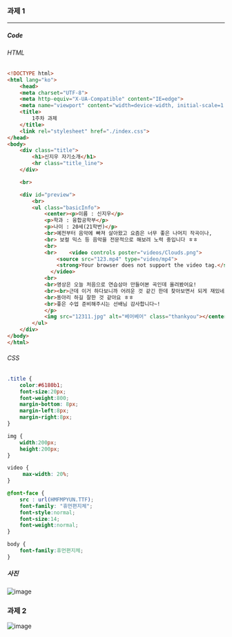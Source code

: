### 과제 1
***
##### Code
###### HTML
```html
<!DOCTYPE html>
<html lang="ko">
    <head>
    <meta charset="UTF-8">
    <meta http-equiv="X-UA-Compatible" content="IE=edge">
    <meta name="viewport" content="width=device-width, initial-scale=1.0">
    <title>
        1주차 과제
    </title>
    <link rel="stylesheet" href="./index.css">
</head>
<body>
    <div class="title">
        <h1>신지우 자기소개</h1> 
        <hr class="title_line">
    </div>

    <br>

    <div id="preview">
        <br>
        <ul class="basicInfo">
            <center><p>이름 : 신지우</p>
            <p>학과 : 융합공학부</p>
            <p>나이 : 20세(21학번)</p>
            <br>예전부터 음악에 빠져 살아왔고 요즘은 너무 좋은 나머지 작곡이나,
            <br> 보컬 믹스 등 음악을 전문적으로 해보려 노력 중입니다 ㅎㅎ
            <br>
            <br>    <video controls poster="videos/Clouds.png">
                <source src="123.mp4" type="video/mp4">
                <strong>Your browser does not support the video tag.</strong>
              </video>
            <br>
            <br>영상은 오늘 처음으로 연습삼아 만들어본 곡인데 올려봤어요!
            <br><br>근데 이거 하다보니까 어려운 것 같긴 한데 찾아보면서 되게 재밌네요
            <br>동아리 하길 잘한 것 같아요 ㅎㅎ
            <br>좋은 수업 준비해주시는 선배님 감사합니다~!
            </p>
			<img src="12311.jpg" alt="베어베어" class="thankyou"></center>
        </ul>
    </div>
</body>
</html>
```

###### CSS
```css
.title {
	color:#6180b1;
	font-size:20px;
	font-weight:800;
	margin-bottom: 8px;
	margin-left:8px;
	margin-right:8px;
}

img {
    width:200px;
    height:200px; 
}

video {
     max-width: 20%;
}

@font-face {
    src : url(HMFMPYUN.TTF); 
    font-family: "휴먼편지체";
    font-style:normal;
    font-size:14;
    font-weight:normal; 
}

body {
    font-family:휴먼편지체;
}
```
##### 사진
![image](https://user-images.githubusercontent.com/80961350/112725669-ca603d00-8f5c-11eb-9d0f-3681c9077ef5.png)


### 과제 2

![image](https://user-images.githubusercontent.com/80961350/112709222-ba177600-8efa-11eb-9167-19cc3f615375.png)
